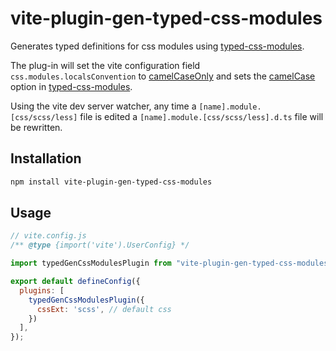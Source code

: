 # vite-plugin-gen-typed-css-modules

Generates typed definitions for css modules using [typed-css-modules](https://github.com/Quramy/typed-css-modules).

The plug-in will set the vite configuration field `css.modules.localsConvention` to [camelCaseOnly](https://github.com/madyankin/postcss-modules#localsconvention) and sets the [camelCase](https://github.com/Quramy/typed-css-modules#camelize-css-token) option in [typed-css-modules](https://github.com/Quramy/typed-css-modules).

Using the vite dev server watcher, any time a `[name].module.[css/scss/less]` file is edited a `[name].module.[css/scss/less].d.ts` file will be rewritten.

## Installation
```sh
npm install vite-plugin-gen-typed-css-modules
```

## Usage
```js
// vite.config.js
/** @type {import('vite').UserConfig} */

import typedGenCssModulesPlugin from "vite-plugin-gen-typed-css-modules";

export default defineConfig({
  plugins: [
    typedGenCssModulesPlugin({
      cssExt: 'scss', // default css
    })
  ],
});
```
